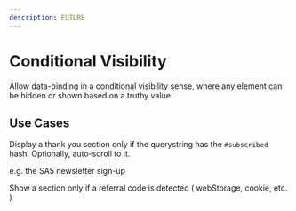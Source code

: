 ```yaml
---
description: FUTURE
---
```


# Conditional Visibility

Allow data-binding in a conditional visibility sense, where any element can be hidden or shown based on a truthy value.&#x20;

## Use Cases

Display a thank you section only if the querystring has the `#subscribed` hash. Optionally, auto-scroll to it.&#x20;

e.g. the SA5 newsletter sign-up

Show a section only if a referral code is detected ( webStorage, cookie, etc. )&#x20;


